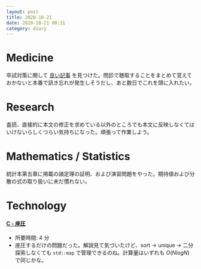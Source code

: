 ```yaml
---
layout: post
title: 2020-10-21
date: 2020-10-21 00:31
category: diary
---
```


# Medicine
卒試対策に関して [良い記事](https://www.no-try-medical.com/entry/2019/07/21/212414) を見つけた。問診で聴取することをまとめて覚えておかないと本番で訊き忘れが発生しそうだし、あと数日でこれを頭に入れたい。

# Research
査読、直接的に本文の修正を求めている以外のところでも本文に反映しなくてはいけないらしくつらい気持ちになった。頑張って作業しよう。

# Mathematics / Statistics
統計本第五章に掲載の諸定理の証明、および演習問題をやった。期待値および分散の式の取り扱いに未だ慣れない。

# Technology

#### [C - 座圧](https://atcoder.jp/contests/abc036/tasks/abc036_c)
- 所要時間: 4 分
- 座圧するだけの問題だった。解説見て気づいたけど、sort -> unique -> 二分探索しなくても `std::map` で管理できるのね。計算量はいずれも $O(Nlog{N})$ で同じかな。